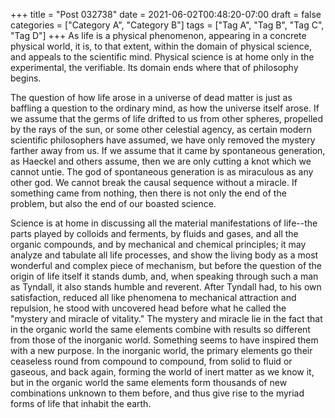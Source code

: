 +++
title = "Post 032738"
date = 2021-06-02T00:48:20-07:00
draft = false
categories = ["Category A", "Category B"]
tags = ["Tag A", "Tag B", "Tag C", "Tag D"]
+++
As life is a physical phenomenon, appearing in a concrete physical world, it is, to that extent, within the domain of physical science, and appeals to the scientific mind. Physical science is at home only in the experimental, the verifiable. Its domain ends where that of philosophy begins.

The question of how life arose in a universe of dead matter is just as baffling a question to the ordinary mind, as how the universe itself arose. If we assume that the germs of life drifted to us from other spheres, propelled by the rays of the sun, or some other celestial agency, as certain modern scientific philosophers have assumed, we have only removed the mystery farther away from us. If we assume that it came by spontaneous generation, as Haeckel and others assume, then we are only cutting a knot which we cannot untie. The god of spontaneous generation is as miraculous as any other god. We cannot break the causal sequence without a miracle. If something came from nothing, then there is not only the end of the problem, but also the end of our boasted science.

Science is at home in discussing all the material manifestations of life--the parts played by colloids and ferments, by fluids and gases, and all the organic compounds, and by mechanical and chemical principles; it may analyze and tabulate all life processes, and show the living body as a most wonderful and complex piece of mechanism, but before the question of the origin of life itself it stands dumb, and, when speaking through such a man as Tyndall, it also stands humble and reverent. After Tyndall had, to his own satisfaction, reduced all like phenomena to mechanical attraction and repulsion, he stood with uncovered head before what he called the "mystery and miracle of vitality." The mystery and miracle lie in the fact that in the organic world the same elements combine with results so different from those of the inorganic world. Something seems to have inspired them with a new purpose. In the inorganic world, the primary elements go their ceaseless round from compound to compound, from solid to fluid or gaseous, and back again, forming the world of inert matter as we know it, but in the organic world the same elements form thousands of new combinations unknown to them before, and thus give rise to the myriad forms of life that inhabit the earth.
